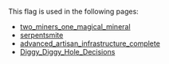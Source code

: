 This flag is used in the following pages:
 - [two_miners_one_magical_mineral](../events/two_miners_one_magical_mineral.md)
 - [serpentsmite](../events/serpentsmite.md)
 - [advanced_artisan_infrastructure_complete](../events/advanced_artisan_infrastructure_complete.md)
 - [Diggy_Diggy_Hole_Decisions](../decisions/Diggy_Diggy_Hole_Decisions.md)
